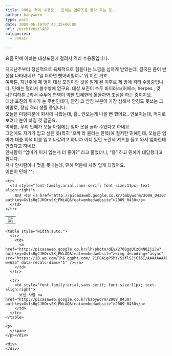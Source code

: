 ```yaml
---
title: 아빠는 격리 수용중.. 민혜는 엄마옷을 골라 주는 중….
author: babyworm
type: post
date: 2009-06-16T07:43:25+00:00
url: /archives/1482
categories:
  - 아빠되기

---
```

요즘 민혜 아빠는 대상포진에 걸려서 격리 수용중입니다.&nbsp;

<div>
  지지난주부터 정신적으로 육체적으로 힘들다는 느낌을 심하게 받았는데, 결국은 몸이 반응을 나타내네요. &#8216;일 더하면 뻣어버릴껴~&#8217; 뭐 이런 거죠.
</div>

<div>
  여하튼, 지난주에 제 병이 대상 포진이란 것을 알게 된 이후로 제 방에 격리 수용중입니다. 민혜는 멀리서 볼수밖에 없구요. 대상 포진이 수두 바이러스(허페스; herpes ; 맞나? 여하튼..)라서 수두에 면역이 약한 민혜한테 옮을까봐 조심을 하는 중이지요.
</div>

<div>
  대상 포진의 위치가 눈 주변인데다, 안경 코 받침 부분이 가장 심해서 안경도 못쓰는 그야말로, 장님 격리 생활 중입니다.&nbsp;
</div>

<div>
</div>

<div>
  오늘은 미팅때문에 회사에 나왔는데, 흠.. 안오는게 나을 뻔 했어요.. 안보이는데, 억지로 보려니 눈이 빠질 것 같군요. &nbsp;
</div>

<div>
</div>

<div>
  여하튼, 우리 민혜가 오늘 아침에는 엄마 옷을 골라 주었다고 하네요.
</div>

<div>
  그전에도 자기가 입고 싶은 옷(특히 &#8216;꼬까&#8217;라 불리는 한복)에 철저한 민혜인데, 오늘은 엄마가 대충 회색 티를 입고 나갈려고 하니까 어디 있던 노란색 셔츠를 들고 와서 엄마한테 안겼다고 하네요.
</div>

<div>
</div>

<div>
  안사람이 &#8220;엄마가 이거 입는게 더 좋아?&#8221; 라고 물었더니,&nbsp;&#8220;응&#8221; 하고 민혜가 대답했다고 합니다.&nbsp;
</div>

<div>
</div>

<div>
  저나 안사람이나 멋을 못내는데, 민혜 덕분에 차려 입게 되겠어요.&nbsp;
</div>

<div>
</div>

<div>
  이쁜이 민혜 ^^;
</div>

<div>
</div>

<div>
</div>

<div>
  <table style="width:auto;">
    <tr>
      <td>
        <a href="http://picasaweb.google.co.kr/lh/photo/TalXlZrG-OjdVNZiBEKMnQ?authkey=Gv1sRgCJHOrsSXjPWiAQ&feat=embedwebsite"><img decoding="async" src="https://i0.wp.com/lh3.ggpht.com/_21F8AiqPShY/SiflRVMK9BI/AAAAAAAAE_g/imoWCCxyXNE/s800/P1010754.JPG?w=625" data-recalc-dims="1" /></a>
      </td>
    </tr>
    
    <tr>
      <td style="font-family:arial,sans-serif; font-size:11px; text-align:right">
        보낸 사람 <a href="http://picasaweb.google.co.kr/babyworm/2009_0430?authkey=Gv1sRgCJHOrsSXjPWiAQ&feat=embedwebsite">2009_0430</a>
      </td>
    </tr>
  </table>
  
  <p>
    <span class="Apple-style-span" style="-webkit-border-horizontal-spacing: 2px; -webkit-border-vertical-spacing: 2px;"></p> 
    
    <table style="width:auto;">
      <tr>
        <td>
          <a href="http://picasaweb.google.co.kr/lh/photo/dEyx2708gqQCz6NN8ZjiJw?authkey=Gv1sRgCJHOrsSXjPWiAQ&feat=embedwebsite"><img decoding="async" src="https://i0.wp.com/lh6.ggpht.com/_21F8AiqPShY/SiflSJjCi6I/AAAAAAAAE_k/E6RcTmQpJa0/s800/P1010788.JPG?w=625" data-recalc-dims="1" /></a>
        </td>
      </tr>
      
      <tr>
        <td style="font-family:arial,sans-serif; font-size:11px; text-align:right">
          보낸 사람 <a href="http://picasaweb.google.co.kr/babyworm/2009_0430?authkey=Gv1sRgCJHOrsSXjPWiAQ&feat=embedwebsite">2009_0430</a>
        </td>
      </tr>
    </table>
    
    <p>
      </span>
    </p></div> 
    
    <div>
    </div>